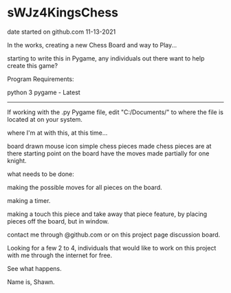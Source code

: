 # sWJz4KingsChess

date started on github.com 11-13-2021

In the works, creating a new Chess Board and way to Play...

starting to write this in Pygame, any individuals out there want to help create this game?

Program Requirements:

python 3
pygame - Latest

__________

If working with the .py Pygame file, edit "C:/Documents/" to where the file is located at on your system.

where I'm at with this, at this time...

board drawn
mouse icon
simple chess pieces made
chess pieces are at there starting point on the board
have the moves made partially for one knight.

what needs to be done:

making the possible moves for all pieces on the board.

making a timer.

making a touch this piece and take away that piece feature, by placing pieces off the board, but in window.

contact me through @github.com or on this project page discussion board.

Looking for a few 2 to 4, individuals that would like to work on this project with me through the internet for free.

See what happens.

Name is, Shawn.
